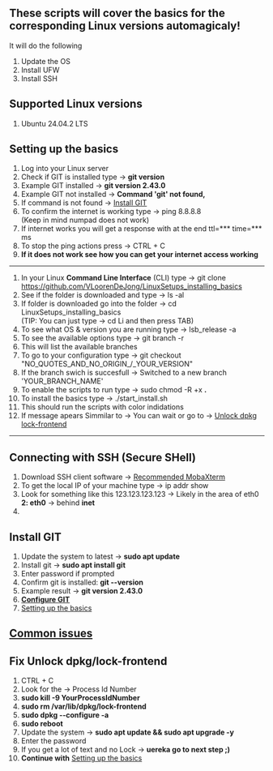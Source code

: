 ## These scripts will cover the basics for the corresponding Linux versions automagicaly!
It will do the following
1. Update the OS
2. Install UFW
3. Install SSH

## Supported Linux versions
1. Ubuntu 24.04.2 LTS


## <span id="setting_up_the_basics">Setting up the basics</span>   

1. Log into your Linux server
1. Check if GIT is installed type → **git version**
1. Example GIT installed → **git version 2.43.0**
1. Example GIT not installed → **Command 'git' not found,**
1. If command is not found → [Install GIT](#install_git)
1. To confirm the internet is working type → ping 8.8.8.8 <br />
(Keep in mind numpad does not work)
1. If internet works you will get a response with at the end ttl=*** time=*** ms
1. To stop the ping actions press → CTRL + C
1. **If it does not work see how you can get your internet access working**  
---
1. In your Linux **Command Line Interface** (CLI) type → git clone https://github.com/VLoorenDeJong/LinuxSetups_installing_basics
1. See if the folder is downloaded and type → ls -al
1. If folder is downloaded go into the folder → cd LinuxSetups_installing_basics  
    (TIP: You can just type → cd Li and then press TAB)
1. To see what OS & version you are running type → lsb_release -a
1. To see the available options type → git branch -r
1. This will list the available branches
1. To go to your configuration type → git checkout "NO_QUOTES_AND_NO_ORIGIN_/_YOUR_VERSION"
1. If the branch swich is succesfull → Switched to a new branch 'YOUR_BRANCH_NAME'
1. To enable the scripts to run type → sudo chmod -R +x **.**  
1. To install the basics type → ./start_install.sh
1. This should run the scripts with color indidations
1. If message apears Simmilar to → You can wait or go to → [Unlock dpkg lock-frontend](#Unlock_dpkg/lock-frontend)
---
## Connecting with SSH (Secure SHell)
1. Download SSH client software → [Recommended MobaXterm](https://mobaxterm.mobatek.net/download.html)
1. To get the local IP of your machine type → ip addr show
1. Look for something like this 123.123.123.123 → Likely in the area of eth0 **2: eth0** → behind **inet**
1. 



## <span id="install_git">Install GIT</span>  
1. Update the system to latest → **sudo apt update**
1. Install git → **sudo apt install git**
1. Enter password if prompted
1. Confirm git is installed: **git --version**
1. Example result → **git version 2.43.0**
1. [**Configure GIT**](#configure_git)
1. [Setting up the basics](#setting_up_the_basics)


## [Common issues](#common_issues) 
## <span id="Unlock_dpkg/lock-frontend">Fix Unlock dpkg/lock-frontend</span>  
1. CTRL + C
1. Look for the → Process Id Number
1. **sudo kill -9 YourProcessIdNumber**
1. **sudo rm /var/lib/dpkg/lock-frontend**
1. **sudo dpkg --configure -a**
1. **sudo reboot**
1. Update the system -> **sudo apt update && sudo apt upgrade -y**
1. Enter the password
1. If you get a lot of text and no Lock -> **uereka go to next step ;)**
1. **Continue with** [Setting up the basics](#Setting_up_the_basics) 
